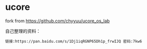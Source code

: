 # ucore

fork from https://github.com/chyyuu/ucore_os_lab

自己整理的资料：

```
链接:https://pan.baidu.com/s/1Dj1iqRGNP65Dh1p_frwIJQ 密码:7kw6
```
